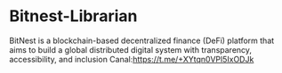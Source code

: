 # Bitnest-Librarian
BitNest is a blockchain-based decentralized finance (DeFi) platform that aims to build a global distributed digital system with transparency, accessibility, and inclusion Canal:https://t.me/+XYtqn0VPl5IxODJk
